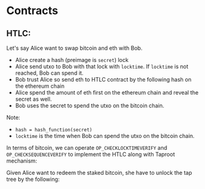 # Contracts

## HTLC:
Let's say Alice want to swap bitcoin and eth with Bob. 
- Alice create a hash (preimage is `secret`) lock
- Alice send utxo to Bob with that lock with `locktime`. If `locktime` is not reached, Bob can spend it.
- Bob trust Alice so send eth to HTLC contract by the following hash on the ethereum chain
- Alice spend the amount of eth first on the ethereum chain and reveal the secret as well.
- Bob uses the secret to spend the utxo on the bitcoin chain.

Note:
- `hash = hash_function(secret)`
- `locktime` is the time when Bob can spend the utxo on the bitcoin chain.

In terms of bitcoin, we can operate `OP_CHECKLOCKTIMEVERIFY` and `OP_CHECKSEQUENCEVERIFY` to implement the HTLC along with Taproot mechanism:

Given Alice want to redeem the staked bitcoin, she have to unlock the tap tree by the following:
